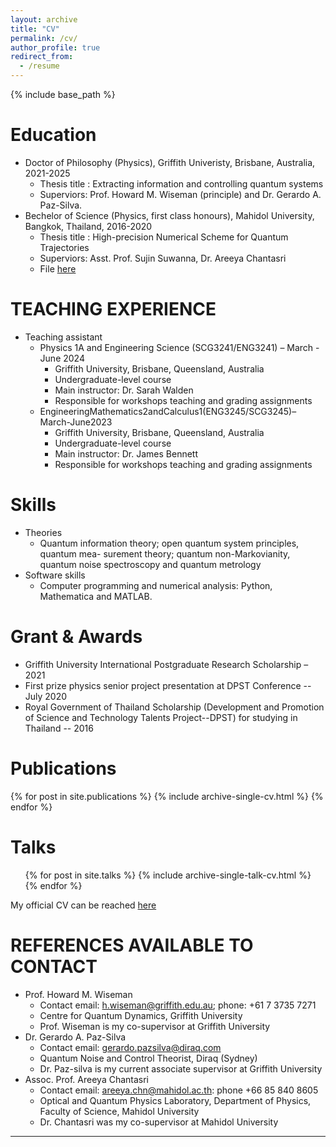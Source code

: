 ```yaml
---
layout: archive
title: "CV"
permalink: /cv/
author_profile: true
redirect_from:
  - /resume
---
```


{% include base_path %}

Education
======
* Doctor of Philosophy (Physics), Griffith Univeristy, Brisbane, Australia, 2021-2025
  * Thesis title : Extracting information and controlling quantum systems
  * Superviors:  Prof. Howard M. Wiseman (principle) and Dr. Gerardo A. Paz-Silva.
* Bechelor of Science (Physics, first class honours), Mahidol University, Bangkok, Thailand, 2016-2020
  * Thesis title : High-precision Numerical Scheme for Quantum Trajectories
  * Superviors:  Asst. Prof. Sujin Suwanna, Dr. Areeya Chantasri
  * File [here](https://drive.google.com/file/d/1g1kaBhbjXxyn6--twQW79DSxS9Uaze9z/view?usp=drive_link)

TEACHING EXPERIENCE
======
* Teaching assistant 
  * Physics 1A and Engineering Science (SCG3241/ENG3241) – March - June 2024
    * Griffith University, Brisbane, Queensland, Australia
    * Undergraduate-level course
    * Main instructor: Dr. Sarah Walden
    * Responsible for workshops teaching and grading assignments
  * EngineeringMathematics2andCalculus1(ENG3245/SCG3245)–March-June2023
    * Griffith University, Brisbane, Queensland, Australia
    * Undergraduate-level course
    * Main instructor: Dr. James Bennett
    * Responsible for workshops teaching and grading assignments

  
Skills
======
* Theories
  * Quantum information theory; open quantum system principles, quantum mea- surement theory; quantum non-Markovianity, quantum noise spectroscopy and quantum metrology
* Software skills
  * Computer programming and numerical analysis: Python, Mathematica and MATLAB.

Grant & Awards
======
* Griffith University International Postgraduate Research Scholarship – 2021
* First prize physics senior project presentation at DPST Conference -- July 2020
* Royal Government of Thailand Scholarship (Development and Promotion of Science and Technology Talents Project--DPST) for studying in Thailand -- 2016

Publications
======
{% for post in site.publications %} {% include archive-single-cv.html %} {% endfor %}
  
Talks
======
  <ul>{% for post in site.talks %}
    {% include archive-single-talk-cv.html %}
  {% endfor %}</ul>
  
 My official CV can be reached [here](https://drive.google.com/file/d/102ZFRjh5OmXfI2OsuvJoII9yzP7Tiy_3/view?usp=drive_link)

 REFERENCES AVAILABLE TO CONTACT
 ======
* Prof. Howard M. Wiseman
  * Contact email: h.wiseman@griffith.edu.au; phone: +61 7 3735 7271
  * Centre for Quantum Dynamics, Griffith University
  * Prof. Wiseman is my co-supervisor at Griffith University
* Dr. Gerardo A. Paz-Silva
  * Contact email: gerardo.pazsilva@diraq.com
  * Quantum Noise and Control Theorist, Diraq (Sydney)
  * Dr. Paz-silva is my current associate supervisor at Griffith University
* Assoc. Prof. Areeya Chantasri
  * Contact email: areeya.chn@mahidol.ac.th: phone +66 85 840 8605
  * Optical and Quantum Physics Laboratory, Department of Physics, Faculty of Science, Mahidol University
  * Dr. Chantasri was my co-supervisor at Mahidol University
 -----
